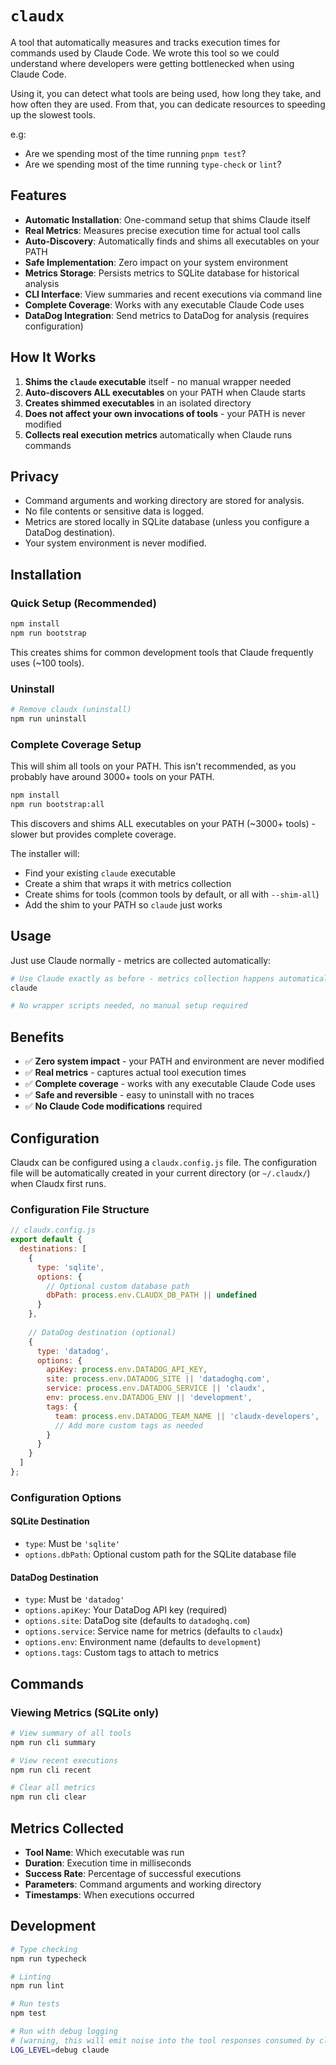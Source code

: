 # `claudx`

A tool that automatically measures and tracks execution times for commands used by Claude Code.
We wrote this tool so we could understand where developers were getting bottlenecked when using Claude Code.

Using it, you can detect what tools are being used, how long they take, and how often they are used.
From that, you can dedicate resources to speeding up the slowest tools.

e.g:

- Are we spending most of the time running `pnpm test`?
- Are we spending most of the time running `type-check` or `lint`?

## Features

- **Automatic Installation**: One-command setup that shims Claude itself
- **Real Metrics**: Measures precise execution time for actual tool calls
- **Auto-Discovery**: Automatically finds and shims all executables on your PATH
- **Safe Implementation**: Zero impact on your system environment  
- **Metrics Storage**: Persists metrics to SQLite database for historical analysis
- **CLI Interface**: View summaries and recent executions via command line
- **Complete Coverage**: Works with any executable Claude Code uses
- **DataDog Integration**: Send metrics to DataDog for analysis (requires configuration)

## How It Works

1. **Shims the `claude` executable** itself - no manual wrapper needed
2. **Auto-discovers ALL executables** on your PATH when Claude starts
3. **Creates shimmed executables** in an isolated directory
4. **Does not affect your own invocations of tools** - your PATH is never modified
5. **Collects real execution metrics** automatically when Claude runs commands

## Privacy

- Command arguments and working directory are stored for analysis.
- No file contents or sensitive data is logged.
- Metrics are stored locally in SQLite database (unless you configure a DataDog destination).
- Your system environment is never modified.

## Installation

### Quick Setup (Recommended)

```bash
npm install
npm run bootstrap
```

This creates shims for common development tools that Claude frequently uses (~100 tools).

### Uninstall

```bash
# Remove claudx (uninstall)
npm run uninstall
```

### Complete Coverage Setup

This will shim all tools on your PATH.
This isn't recommended, as you probably have around 3000+ tools on your PATH.

```bash
npm install
npm run bootstrap:all
```

This discovers and shims ALL executables on your PATH (~3000+ tools) - slower but provides complete coverage.

The installer will:
- Find your existing `claude` executable
- Create a shim that wraps it with metrics collection
- Create shims for tools (common tools by default, or all with `--shim-all`)
- Add the shim to your PATH so `claude` just works

## Usage

Just use Claude normally - metrics are collected automatically:

```bash
# Use Claude exactly as before - metrics collection happens automatically
claude

# No wrapper scripts needed, no manual setup required
```

## Benefits

- ✅ **Zero system impact** - your PATH and environment are never modified
- ✅ **Real metrics** - captures actual tool execution times 
- ✅ **Complete coverage** - works with any executable Claude Code uses
- ✅ **Safe and reversible** - easy to uninstall with no traces
- ✅ **No Claude Code modifications** required

## Configuration

Claudx can be configured using a `claudx.config.js` file. The configuration file will be automatically created in your current directory (or `~/.claudx/`) when Claudx first runs.

### Configuration File Structure

```javascript
// claudx.config.js
export default {
  destinations: [
    {
      type: 'sqlite',
      options: {
        // Optional custom database path
        dbPath: process.env.CLAUDX_DB_PATH || undefined
      }
    },
    
    // DataDog destination (optional)
    {
      type: 'datadog',
      options: {
        apiKey: process.env.DATADOG_API_KEY,
        site: process.env.DATADOG_SITE || 'datadoghq.com',
        service: process.env.DATADOG_SERVICE || 'claudx',
        env: process.env.DATADOG_ENV || 'development',
        tags: {
          team: process.env.DATADOG_TEAM_NAME || 'claudx-developers',
          // Add more custom tags as needed
        }
      }
    }
  ]
};
```

### Configuration Options

#### SQLite Destination
- `type`: Must be `'sqlite'`
- `options.dbPath`: Optional custom path for the SQLite database file

#### DataDog Destination
- `type`: Must be `'datadog'`
- `options.apiKey`: Your DataDog API key (required)
- `options.site`: DataDog site (defaults to `datadoghq.com`)
- `options.service`: Service name for metrics (defaults to `claudx`)
- `options.env`: Environment name (defaults to `development`)
- `options.tags`: Custom tags to attach to metrics

## Commands

### Viewing Metrics (SQLite only)

```bash
# View summary of all tools
npm run cli summary

# View recent executions
npm run cli recent

# Clear all metrics
npm run cli clear
```

## Metrics Collected

- **Tool Name**: Which executable was run
- **Duration**: Execution time in milliseconds
- **Success Rate**: Percentage of successful executions
- **Parameters**: Command arguments and working directory
- **Timestamps**: When executions occurred

## Development

```bash
# Type checking
npm run typecheck

# Linting
npm run lint

# Run tests
npm test
```

```bash
# Run with debug logging
# (warning, this will emit noise into the tool responses consumed by claude)
LOG_LEVEL=debug claude
```